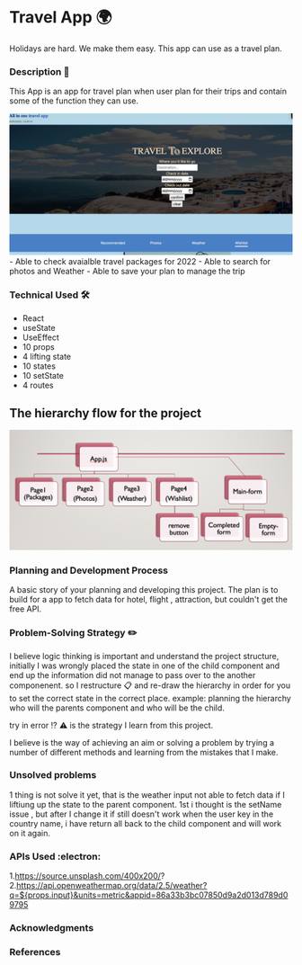 # Travel App :earth_africa:

Holidays are hard. We make them easy. This app can use as a travel plan.

### Description :page_facing_up:

This App is an app for travel plan when user plan for their trips and contain some of the function they can use.

<img src="./AppPage.png"/>
- Able to check avaialble travel packages for 2022
- Able to search for photos and Weather
- Able to save your plan to manage the trip

### Technical Used :hammer_and_wrench:

- React
- useState
- UseEffect
- 10 props
- 4 lifting state
- 10 states
- 10 setState
- 4 routes

## The hierarchy flow for the project

<img src="./Hierarchy.png"/>

### Planning and Development Process

A basic story of your planning and developing this project.
The plan is to build for a app to fetch data for hotel, flight , attraction, but couldn't get the free API.

### Problem-Solving Strategy :pencil2:

I believe logic thinking is important and understand the project structure, initially I was wrongly placed the state in one of the child component and end up the information did not manage to pass over to the another componenent. so I restructure :clipboard: and re-draw the hierarchy in order for you to set the correct state in the correct place. example: planning the hierarchy who will the parents component and who will be the child.

try in error ⁉️ :warning: is the strategy I learn from this project.

I believe is the way of achieving an aim or solving a problem by trying a number of different methods and learning from the mistakes that I make.

### Unsolved problems

1 thing is not solve it yet, that is the weather input not able to fetch data if I liftiung up the state to the parent component. 1st i thought is the setName issue , but after I change it if still doesn't work when the user key in the country name, i have return all back to the child component and will work on it again.

### APIs Used :electron:

1.https://source.unsplash.com/400x200/? 2.https://api.openweathermap.org/data/2.5/weather?q=${props.input}&units=metric&appid=86a33b3bc07850d9a2d013d789d09795

### Acknowledgments

### References

